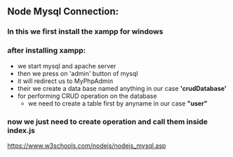 ## Node Mysql Connection:

### In this we first install the xampp for windows

### after installing xampp:

- we start mysql and apache server
- then we press on 'admin' button of mysql
- it will redirect us to MyPhpAdmin
- their we create a data base named anything in our case **'crudDatabase'**
- for performing CRUD operation on the database
  - we need to create a table first by anyname in our case **"user"**

### now we just need to create operation and call them inside index.js

https://www.w3schools.com/nodejs/nodejs_mysql.asp